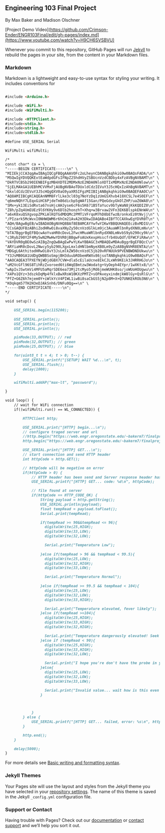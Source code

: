 ## Engineering 103 Final Project

By Max Baker and Madison Olschner

 [Project Demo Video](https://github.com/Crimson-Ender/ENGR103Final/edit/gh-pages/index.md](https://www.youtube.com/watch?v=H9CH6SVSBVU)
 
Whenever you commit to this repository, GitHub Pages will run [Jekyll](https://jekyllrb.com/) to rebuild the pages in your site, from the content in your Markdown files.

### Markdown

Markdown is a lightweight and easy-to-use syntax for styling your writing. It includes conventions for

```markdown

#include <Arduino.h>

#include <WiFi.h>
#include <WiFiMulti.h>

#include <HTTPClient.h>
#include<stdio.h>
#include<string.h>
#include<stdlib.h>

#define USE_SERIAL Serial

WiFiMulti wifiMulti;

/*
const char* ca = \ 
"-----BEGIN CERTIFICATE-----\n" \  
"MIIEkjCCA3qgAwIBAgIQCgFBQgAAAVOFc2oLheynCDANBgkqhkiG9w0BAQsFADA/\n" \  
"MSQwIgYDVQQKExtEaWdpdGFsIFNpZ25hdHVyZSBUcnVzdCBDby4xFzAVBgNVBAMT\n" \  
"DkRTVCBSb290IENBIFgzMB4XDTE2MDMxNzE2NDA0NloXDTIxMDMxNzE2NDA0Nlow\n" \  
"SjELMAkGA1UEBhMCVVMxFjAUBgNVBAoTDUxldCdzIEVuY3J5cHQxIzAhBgNVBAMT\n" \  
"GkxldCdzIEVuY3J5cHQgQXV0aG9yaXR5IFgzMIIBIjANBgkqhkiG9w0BAQEFAAOC\n" \  
"AQ8AMIIBCgKCAQEAnNMM8FrlLke3cl03g7NoYzDq1zUmGSXhvb418XCSL7e4S0EF\n" \  
"q6meNQhY7LEqxGiHC6PjdeTm86dicbp5gWAf15Gan/PQeGdxyGkOlZHP/uaZ6WA8\n" \  
"SMx+yk13EiSdRxta67nsHjcAHJyse6cF6s5K671B5TaYucv9bTyWaN8jKkKQDIZ0\n" \  
"Z8h/pZq4UmEUEz9l6YKHy9v6Dlb2honzhT+Xhq+w3Brvaw2VFn3EK6BlspkENnWA\n" \  
"a6xK8xuQSXgvopZPKiAlKQTGdMDQMc2PMTiVFrqoM7hD8bEfwzB/onkxEz0tNvjj\n" \  
"/PIzark5McWvxI0NHWQWM6r6hCm21AvA2H3DkwIDAQABo4IBfTCCAXkwEgYDVR0T\n" \  
"AQH/BAgwBgEB/wIBADAOBgNVHQ8BAf8EBAMCAYYwfwYIKwYBBQUHAQEEczBxMDIG\n" \  
"CCsGAQUFBzABhiZodHRwOi8vaXNyZy50cnVzdGlkLm9jc3AuaWRlbnRydXN0LmNv\n" \  
"bTA7BggrBgEFBQcwAoYvaHR0cDovL2FwcHMuaWRlbnRydXN0LmNvbS9yb290cy9k\n" \  
"c3Ryb290Y2F4My5wN2MwHwYDVR0jBBgwFoAUxKexpHsscfrb4UuQdf/EFWCFiRAw\n" \  
"VAYDVR0gBE0wSzAIBgZngQwBAgEwPwYLKwYBBAGC3xMBAQEwMDAuBggrBgEFBQcC\n" \  
"ARYiaHR0cDovL2Nwcy5yb290LXgxLmxldHNlbmNyeXB0Lm9yZzA8BgNVHR8ENTAz\n" \  
"MDGgL6AthitodHRwOi8vY3JsLmlkZW50cnVzdC5jb20vRFNUUk9PVENBWDNDUkwu\n" \  
"Y3JsMB0GA1UdDgQWBBSoSmpjBH3duubRObemRWXv86jsoTANBgkqhkiG9w0BAQsF\n" \  
"AAOCAQEA3TPXEfNjWDjdGBX7CVW+dla5cEilaUcne8IkCJLxWh9KEik3JHRRHGJo\n" \  
"uM2VcGfl96S8TihRzZvoroed6ti6WqEBmtzw3Wodatg+VyOeph4EYpr/1wXKtx8/\n" \  
"wApIvJSwtmVi4MFU5aMqrSDE6ea73Mj2tcMyo5jMd6jmeWUHK8so/joWUoHOUgwu\n" \  
"X4Po1QYz+3dszkDqMp4fklxBwXRsW10KXzPMTZ+sOPAveyxindmjkW8lGy+QsRlG\n" \  
"PfZ+G6Z6h7mjem0Y+iWlkYcV4PIWL1iwBi8saCbGS5jN2p8M+X+Q7UNKEkROb3N6\n" \  
"KOqkqm57TH2H3eDJAkSnh6/DNFu0Qg==\n" \  
"-----END CERTIFICATE-----\n";
*/

void setup() {

    USE_SERIAL.begin(115200);
    
    USE_SERIAL.println();
    USE_SERIAL.println();
    USE_SERIAL.println();

    pinMode(33,OUTPUT); // red
    pinMode(32,OUTPUT); // green
    pinMode(25,OUTPUT); // blue

    for(uint8_t t = 4; t > 0; t--) {
        USE_SERIAL.printf("[SETUP] WAIT %d...\n", t);
        USE_SERIAL.flush();
        delay(1000);
    }

    wifiMulti.addAP("max-lt", "password");

}

void loop() {
    // wait for WiFi connection
    if((wifiMulti.run() == WL_CONNECTED)) {

        HTTPClient http;

        USE_SERIAL.print("[HTTP] begin...\n");
        // configure traged server and url
        //http.begin("https://web.engr.oregonstate.edu/~bakerm7/finalprojectread.php", ca); //HTTPS
        http.begin("https://web.engr.oregonstate.edu/~bakerm7/finalprojectread.php"); //HTTP

        USE_SERIAL.print("[HTTP] GET...\n");
        // start connection and send HTTP header
        int httpCode = http.GET();

        // httpCode will be negative on error
        if(httpCode > 0) {
            // HTTP header has been send and Server response header has been handled
            USE_SERIAL.printf("[HTTP] GET... code: %d\n", httpCode);

            // file found at server
            if(httpCode == HTTP_CODE_OK) {
                String payload = http.getString();
                USE_SERIAL.println(payload);
                float tempRead = payload.toFloat();
                Serial.print(tempRead);

                if(tempRead >= 90&&tempRead <= 96){
                  digitalWrite(25,HIGH);
                  digitalWrite(33,LOW);
                  digitalWrite(32,LOW);

                  Serial.print("Temperature Low");
                  
                }else if(tempRead > 96 && tempRead < 99.5){
                  digitalWrite(25,LOW);
                  digitalWrite(32,HIGH);
                  digitalWrite(33,LOW);

                  Serial.print("Temperature Normal");
                  
                }else if(tempRead >= 99.5 && tempRead < 104){
                  digitalWrite(25,LOW);
                  digitalWrite(32,LOW);
                  digitalWrite(33,HIGH);

                  Serial.print("Temperature elevated, fever likely");
                }else if(tempRead >=104){
                  digitalWrite(25,HIGH);
                  digitalWrite(33,HIGH);
                  digitalWrite(32,HIGH);

                  Serial.print("Temperature dangerously elevated! Seek medical attention!");
                }else if (tempRead < 90){
                  digitalWrite(25,HIGH);
                  digitalWrite(33,HIGH);
                  digitalWrite(32,LOW);

                  Serial.print("I hope you're don't have the probe in your mouth or else you're probably dead.");
                }else{
                  digitalWrite(25,LOW);
                  digitalWrite(32,LOW);
                  digitalWrite(33,LOW);

                  Serial.print("Invalid value... wait how is this even possible? You must be doing something really wrong. Check your hardware and your network connection");
                }

                

            }
        } else {
            USE_SERIAL.printf("[HTTP] GET... failed, error: %s\n", http.errorToString(httpCode).c_str());
        }

        http.end();
    }

    delay(5000);
}
```

For more details see [Basic writing and formatting syntax](https://docs.github.com/en/github/writing-on-github/getting-started-with-writing-and-formatting-on-github/basic-writing-and-formatting-syntax).

### Jekyll Themes

Your Pages site will use the layout and styles from the Jekyll theme you have selected in your [repository settings](https://github.com/Crimson-Ender/ENGR103Final/settings/pages). The name of this theme is saved in the Jekyll `_config.yml` configuration file.

### Support or Contact

Having trouble with Pages? Check out our [documentation](https://docs.github.com/categories/github-pages-basics/) or [contact support](https://support.github.com/contact) and we’ll help you sort it out.
